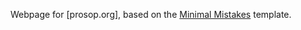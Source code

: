 Webpage for [prosop.org], based on the [Minimal Mistakes](https://mmistakes.github.io/minimal-mistakes/) template.